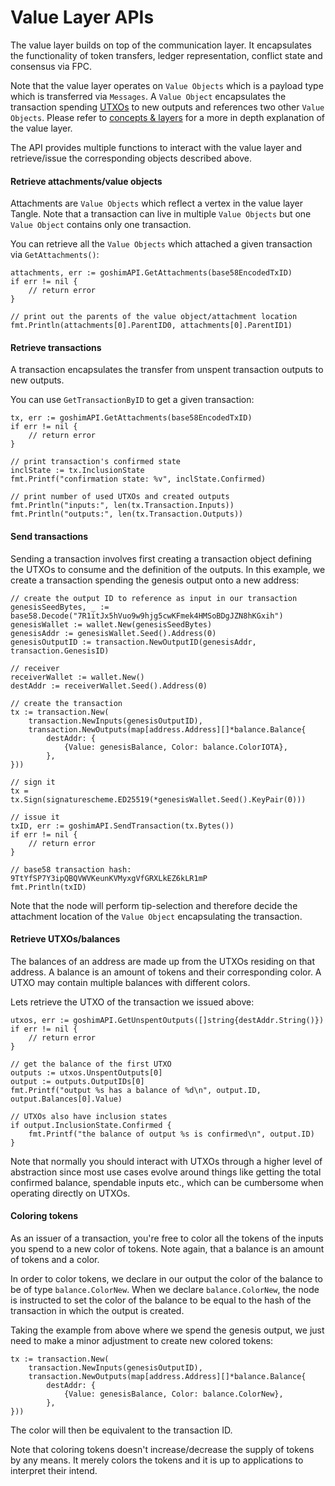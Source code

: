# Value Layer APIs

The value layer builds on top of the communication layer. It encapsulates the functionality of token transfers, ledger representation, conflict state and consensus via FPC.

Note that the value layer operates on `Value Objects` which is a payload type which is transferred via `Messages`. A `Value Object` encapsulates the transaction spending [UTXOs](https://en.wikipedia.org/wiki/Unspent_transaction_output) to new outputs and references two other `Value Objects`. Please refer to [concepts & layers](https://github.com/iotaledger/goshimmer/wiki/Concepts-&-Layers) for a more in depth explanation of the value layer.

The API provides multiple functions to interact with the value layer and retrieve/issue the corresponding objects described above.

#### Retrieve attachments/value objects

Attachments are `Value Objects` which reflect a vertex in the value layer Tangle. Note that a transaction can live in multiple `Value Objects` but one `Value Object` contains only one transaction.

You can retrieve all the `Value Objects` which attached a given transaction via `GetAttachments()`:
```
attachments, err := goshimAPI.GetAttachments(base58EncodedTxID)
if err != nil {
    // return error
}

// print out the parents of the value object/attachment location
fmt.Println(attachments[0].ParentID0, attachments[0].ParentID1)
```

#### Retrieve transactions

A transaction encapsulates the transfer from unspent transaction outputs to new outputs. 

You can use `GetTransactionByID` to get a given transaction:
```
tx, err := goshimAPI.GetAttachments(base58EncodedTxID)
if err != nil {
    // return error
}

// print transaction's confirmed state
inclState := tx.InclusionState
fmt.Printf("confirmation state: %v", inclState.Confirmed)

// print number of used UTXOs and created outputs
fmt.Println("inputs:", len(tx.Transaction.Inputs))
fmt.Println("outputs:", len(tx.Transaction.Outputs))
```

#### Send transactions

Sending a transaction involves first creating a transaction object defining the UTXOs to consume and the definition of the outputs. In this example, we create a transaction spending the genesis output onto a new address:

```
// create the output ID to reference as input in our transaction
genesisSeedBytes, _ := base58.Decode("7R1itJx5hVuo9w9hjg5cwKFmek4HMSoBDgJZN8hKGxih")
genesisWallet := wallet.New(genesisSeedBytes)
genesisAddr := genesisWallet.Seed().Address(0)
genesisOutputID := transaction.NewOutputID(genesisAddr, transaction.GenesisID)

// receiver
receiverWallet := wallet.New()
destAddr := receiverWallet.Seed().Address(0)

// create the transaction
tx := transaction.New(
    transaction.NewInputs(genesisOutputID),
    transaction.NewOutputs(map[address.Address][]*balance.Balance{
        destAddr: {
            {Value: genesisBalance, Color: balance.ColorIOTA},
        },
}))

// sign it
tx = tx.Sign(signaturescheme.ED25519(*genesisWallet.Seed().KeyPair(0)))

// issue it
txID, err := goshimAPI.SendTransaction(tx.Bytes())
if err != nil {
    // return error
}

// base58 transaction hash: 9TtYfSP7Y3ipQBQVWVKeunKVMyxgVfGRXLkEZ6kLR1mP
fmt.Println(txID)
```

Note that the node will perform tip-selection and therefore decide the attachment location of the `Value Object` encapsulating the transaction.

#### Retrieve UTXOs/balances

The balances of an address are made up from the UTXOs residing on that address. A balance is an amount of tokens and their corresponding color. A UTXO may contain multiple balances with different colors.

Lets retrieve the UTXO of the transaction we issued above:
```
utxos, err := goshimAPI.GetUnspentOutputs([]string{destAddr.String()})
if err != nil {
    // return error
}

// get the balance of the first UTXO
outputs := utxos.UnspentOutputs[0]
output := outputs.OutputIDs[0]
fmt.Printf("output %s has a balance of %d\n", output.ID, output.Balances[0].Value)

// UTXOs also have inclusion states
if output.InclusionState.Confirmed {
    fmt.Printf("the balance of output %s is confirmed\n", output.ID)
}

```

Note that normally you should interact with UTXOs through a higher level of abstraction since most use cases evolve around things like getting the total confirmed balance, spendable inputs etc., which can be cumbersome when  operating directly on UTXOs.

#### Coloring tokens

As an issuer of a transaction, you're free to color all the tokens of the inputs you spend to a new color of tokens. Note again, that a balance is an amount of tokens and a color. 

In order to color tokens, we declare in our output the color of the balance to be of type `balance.ColorNew`. When we declare `balance.ColorNew`, the node is instructed to set the color of the balance to be equal to the hash of the transaction in which the output is created.

Taking the example from above where we spend the genesis output, we just need to make a minor adjustment to create new colored tokens:
```
tx := transaction.New(
    transaction.NewInputs(genesisOutputID),
    transaction.NewOutputs(map[address.Address][]*balance.Balance{
        destAddr: {
            {Value: genesisBalance, Color: balance.ColorNew},
        },
}))
```

The color will then be equivalent to the transaction ID.

Note that coloring tokens doesn't increase/decrease the supply of tokens by any means. It merely colors the tokens and it is up to applications to interpret their intend.

